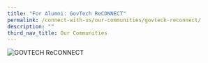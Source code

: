 ```yaml
---
title: "For Alumni: GovTech ReCONNECT"
permalink: /connect-with-us/our-communities/govtech-reconnect/
description: ""
third_nav_title: Our Communities
---
```

![GOVTECH ReCONNECT](https://d33wubrfki0l68.cloudfront.net/e261b63aac8266d200073fd9265e471d44668436/dec92/images/careers/govtech_reconnect.png)